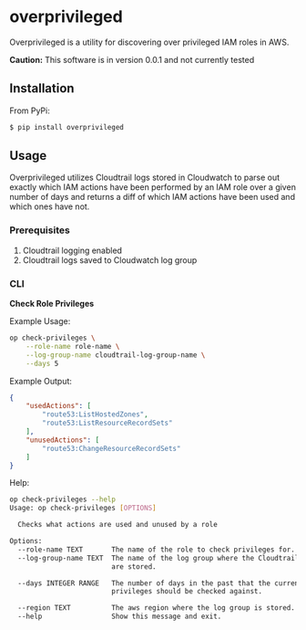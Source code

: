 # overprivileged
Overprivileged is a utility for discovering over privileged IAM roles in AWS. 

**Caution:** This software is in version 0.0.1 and not currently tested

## Installation
From PyPi:
```bash
$ pip install overprivileged
```

## Usage
Overprivileged utilizes Cloudtrail logs stored in Cloudwatch to parse out exactly which IAM actions
have been performed by an IAM role over a given number of days and returns a diff of which IAM actions
have been used and which ones have not.

### Prerequisites
1. Cloudtrail logging enabled
2. Cloudtrail logs saved to Cloudwatch log group

### CLI

**Check Role Privileges**

Example Usage:
```bash
op check-privileges \
    --role-name role-name \
    --log-group-name cloudtrail-log-group-name \
    --days 5
```

Example Output:
```json
{
    "usedActions": [
        "route53:ListHostedZones",
        "route53:ListResourceRecordSets"
    ],
    "unusedActions": [
        "route53:ChangeResourceRecordSets"
    ]
}
```

Help:
```bash
op check-privileges --help
Usage: op check-privileges [OPTIONS]

  Checks what actions are used and unused by a role

Options:
  --role-name TEXT       The name of the role to check privileges for.
  --log-group-name TEXT  The name of the log group where the Cloudtrail logs
                         are stored.

  --days INTEGER RANGE   The number of days in the past that the current
                         privileges should be checked against.

  --region TEXT          The aws region where the log group is stored.
  --help                 Show this message and exit.
```
